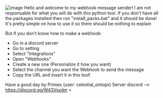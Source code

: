 ![image](https://github.com/primextopx/Discord-WebHook-Messager/assets/148803510/e7755470-0e26-434c-8f51-22d5d429a1d4)
Hello and welcome to my webhook message sender!
I am not responsable for what you will do with this python tool.
If you don't have all the packages installed then run "install_packs.bat" and it should be done!
It's pretty simple on how to use it so there should be nothing to explain

But if you don't know how to make a webhook: 
   - Go in a discord server
   - Go to setting
   - Select "Integrations"
   - Open "Webhooks"
   - Create a new one (Personalize it how you want)
   - Select the channel you want the Webhook to send the message
   - Copy the URL and insert it in this tool!

Have a good day by Primex (user: celestial_ontopx)
   Server discord --> https://discord.gg/W43Vsxdm <
